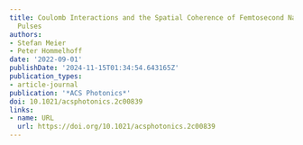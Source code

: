 ```yaml
---
title: Coulomb Interactions and the Spatial Coherence of Femtosecond Nanometric Electron
  Pulses
authors:
- Stefan Meier
- Peter Hommelhoff
date: '2022-09-01'
publishDate: '2024-11-15T01:34:54.643165Z'
publication_types:
- article-journal
publication: '*ACS Photonics*'
doi: 10.1021/acsphotonics.2c00839
links:
- name: URL
  url: https://doi.org/10.1021/acsphotonics.2c00839
---
```

